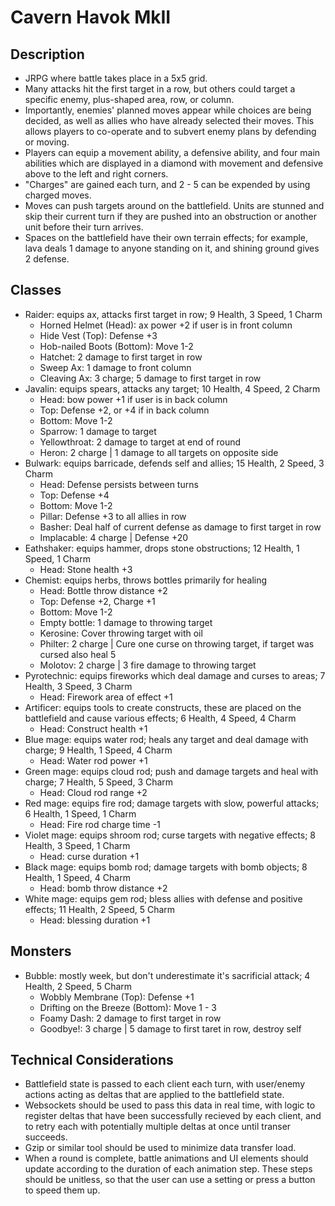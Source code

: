 # Cavern Havok MkII
## Description
* JRPG where battle takes place in a 5x5 grid.
* Many attacks hit the first target in a row, but others could target a specific enemy, plus-shaped area, row, or column.
* Importantly, enemies' planned moves appear while choices are being decided, as well as allies who have already selected their moves. This allows players to co-operate and to subvert enemy plans by defending or moving.
* Players can equip a movement ability, a defensive ability, and four main abilities which are displayed in a diamond with movement and defensive above to the left and right corners.
* "Charges" are gained each turn, and 2 - 5 can be expended by using charged moves.
* Moves can push targets around on the battlefield. Units are stunned and skip their current turn if they are pushed into an obstruction or another unit before their turn arrives.
* Spaces on the battlefield have their own terrain effects; for example, lava deals 1 damage to anyone standing on it, and shining ground gives 2 defense.

## Classes
* Raider: equips ax, attacks first target in row; 9 Health, 3 Speed, 1 Charm
  * Horned Helmet (Head): ax power +2 if user is in front column
  * Hide Vest (Top): Defense +3
  * Hob-nailed Boots (Bottom): Move 1-2
  * Hatchet: 2 damage to first target in row
  * Sweep Ax: 1 damage to front column
  * Cleaving Ax: 3 charge; 5 damage to first target in row
* Javalin: equips spears, attacks any target; 10 Health, 4 Speed, 2 Charm
  * Head: bow power +1 if user is in back column
  * Top: Defense +2, or +4 if in back column
  * Bottom: Move 1-2
  * Sparrow: 1 damage to target
  * Yellowthroat: 2 damage to target at end of round
  * Heron: 2 charge | 1 damage to all targets on opposite side
* Bulwark: equips barricade, defends self and allies; 15 Health, 2 Speed, 3 Charm
  * Head: Defense persists between turns
  * Top: Defense +4
  * Bottom: Move 1-2
  * Pillar: Defense +3 to all allies in row
  * Basher: Deal half of current defense as damage to first target in row
  * Implacable: 4 charge | Defense +20
* Eathshaker: equips hammer, drops stone obstructions; 12 Health, 1 Speed, 1 Charm
  * Head: Stone health +3
* Chemist: equips herbs, throws bottles primarily for healing
  * Head: Bottle throw distance +2
  * Top: Defense +2, Charge +1
  * Bottom: Move 1-2
  * Empty bottle: 1 damage to throwing target
  * Kerosine: Cover throwing target with oil
  * Philter: 2 charge | Cure one curse on throwing target, if target was cursed also heal 5
  * Molotov: 2 charge | 3 fire damage to throwing target
* Pyrotechnic: equips fireworks which deal damage and curses to areas; 7 Health, 3 Speed, 3 Charm
  * Head: Firework area of effect +1
* Artificer: equips tools to create constructs, these are placed on the battlefield and cause various effects; 6 Health, 4 Speed, 4 Charm
  * Head: Construct health +1
* Blue mage: equips water rod; heals any target and deal damage with charge; 9 Health, 1 Speed, 4 Charm
  * Head: Water rod power +1
* Green mage: equips cloud rod; push and damage targets and heal with charge; 7 Health, 5 Speed, 3 Charm
  * Head: Cloud rod range +2
* Red mage: equips fire rod; damage targets with slow, powerful attacks; 6 Health, 1 Speed, 1 Charm
  * Head: Fire rod charge time -1
* Violet mage: equips shroom rod; curse targets with negative effects; 8 Health, 3 Speed, 1 Charm
  * Head: curse duration +1
* Black mage: equips bomb rod; damage targets with bomb objects; 8 Health, 1 Speed, 4 Charm
  * Head: bomb throw distance +2
* White mage: equips gem rod; bless allies with defense and positive effects; 11 Health, 2 Speed, 5 Charm
  * Head: blessing duration +1

## Monsters
* Bubble: mostly week, but don't underestimate it's sacrificial attack; 4 Health, 2 Speed, 5 Charm
  * Wobbly Membrane (Top): Defense +1
  * Drifting on the Breeze (Bottom): Move 1 - 3
  * Foamy Dash: 2 damage to first target in row
  * Goodbye!: 3 charge | 5 damage to first taret in row, destroy self

## Technical Considerations
* Battlefield state is passed to each client each turn, with user/enemy actions acting as deltas that are applied to the battlefield state.
* Websockets should be used to pass this data in real time, with logic to register deltas that have been successfully recieved by each client, and to retry each with potentially multiple deltas at once until transer succeeds.
* Gzip or similar tool should be used to minimize data transfer load.
* When a round is complete, battle animations and UI elements should update according to the duration of each animation step. These steps should be unitless, so that the user can use a setting or press a button to speed them up.